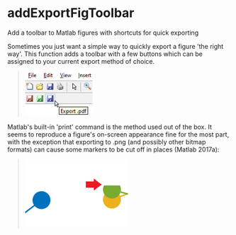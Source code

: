 # addExportFigToolbar
Add a toolbar to Matlab figures with shortcuts for quick exporting

Sometimes you just want a simple way to quickly export a figure 'the right way'. This function adds a toolbar with a few buttons which can be assigned to your current export method of choice.
>![screenshot.png](screenshot.png)


Matlab's built-in 'print' command is the method used out of the box. It seems to reproduce a figure's on-screen appearance fine for the most part, with the exception that exporting to .png (and possibly other bitmap formats) can cause some markers to be cut off in places (Matlab 2017a):
>![example.png](example.png)

